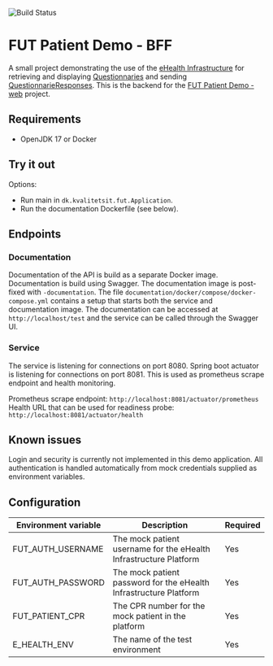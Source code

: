 ![Build Status](https://github.com/KvalitetsIT/fut-patient-bff/workflows/CICD/badge.svg)
# FUT Patient Demo - BFF

A small project demonstrating the use of the [eHealth Infrastructure](https://ehealth-dk.atlassian.net/wiki/spaces/EDTW/overview) for retrieving and displaying [Questionnaries](https://www.hl7.org/fhir/questionnaire.html) and sending [QuestionnarieResponses](https://www.hl7.org/fhir/questionnaireresponse.html). This is the backend for the [FUT Patient Demo - web](https://github.com/KvalitetsIT/fut-patient-web) project.

## Requirements
- OpenJDK 17 or Docker

## Try it out
Options:
- Run main in `dk.kvalitetsit.fut.Application`.
- Run the documentation Dockerfile (see below).

## Endpoints

### Documentation

Documentation of the API is build as a separate Docker image. Documentation is build using Swagger. The documentation  image is post-fixed with `-documentation`. The file `documentation/docker/compose/docker-compose.yml` contains a setup that starts both the service and documentation image. The documentation can be accessed at `http://localhost/test` and the service can be called through the Swagger UI.

### Service

The service is listening for connections on port 8080. Spring boot actuator is listening for connections on port 8081. This is used as prometheus scrape endpoint and health monitoring. 

Prometheus scrape endpoint: `http://localhost:8081/actuator/prometheus`  
Health URL that can be used for readiness probe: `http://localhost:8081/actuator/health`

## Known issues
Login and security is currently not implemented in this demo application. All authentication is handled automatically from mock credentials supplied as environment variables.

## Configuration

| Environment variable | Description                                                       | Required |
|----------------------|-------------------------------------------------------------------|----------|
| FUT_AUTH_USERNAME    | The mock patient username for the eHealth Infrastructure Platform | Yes      |
| FUT_AUTH_PASSWORD    | The mock patient password for the eHealth Infrastructure Platform | Yes      |
| FUT_PATIENT_CPR      | The CPR number for the mock patient in the platform               | Yes      |
| E_HEALTH_ENV         | The name of the test environment                                  | Yes      |

